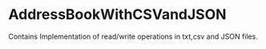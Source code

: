 # AddressBookWithCSVandJSON
Contains Implementation of read/write operations in txt,csv and JSON files.
